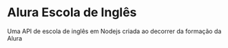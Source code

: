 <h1>Alura Escola de Inglês</h1>
<p>Uma API de escola de inglês em Nodejs criada ao decorrer da formação da Alura</p>